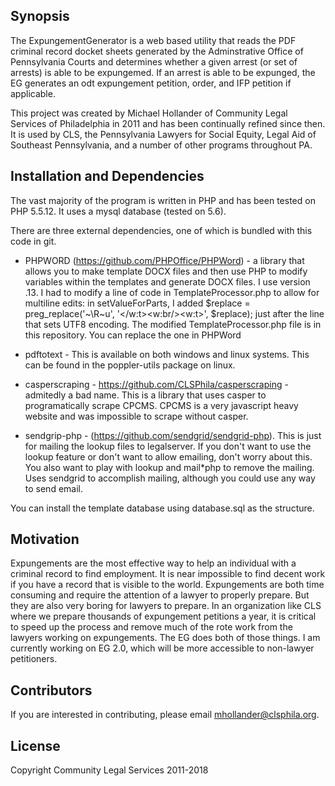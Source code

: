 ## Synopsis

The ExpungementGenerator is a web based utility that reads the PDF criminal record docket sheets generated by the Adminstrative Office of Pennsylvania Courts and determines whether a given arrest (or set of arrests) is able to be expungemed.  If an arrest is able to be expunged, the EG generates an odt expungement petition, order, and IFP petition if applicable.

This project was created by Michael Hollander of Community Legal Services of Philadelphia in 2011 and has been continually refined since then.  It is used by CLS, the Pennsylvania Lawyers for Social Equity, Legal Aid of Southeast Pennsylvania, and a number of other programs throughout PA.

## Installation and Dependencies

The vast majority of the program is written in PHP and has been tested on PHP 5.5.12.  It uses a mysql database (tested on 5.6).  

There are three  external dependencies, one of which is bundled with this code in git.
* PHPWORD (https://github.com/PHPOffice/PHPWord) - a library that allows you to make template DOCX files and then use PHP to modify variables within the templates and generate DOCX files.  I use version .13.
I had to modify a line of code in TemplateProcessor.php to allow for multiline edits: 
in setValueForParts, I added $replace = preg_replace('~\R~u', '</w:t><w:br/><w:t>', $replace); just after the line that sets UTF8 encoding.
The modified TemplateProcessor.php file is in this repository.  You can replace the one in PHPWord

* pdftotext - This is available on both windows and linux systems.  This can be found in the poppler-utils package on linux.

* casperscraping - https://github.com/CLSPhila/casperscraping - admitedly a bad name.  This is a library that uses casper to programatically scrape CPCMS.  CPCMS is a very javascript heavy website and was impossible to scrape without casper.

* sendgrip-php - (https://github.com/sendgrid/sendgrid-php). This is just for mailing the lookup files to legalserver.  If you don't want to use the lookup feature or don't want to allow emailing, don't worry about this.  You also want to play with lookup and mail*php to remove the mailing.  Uses sendgrid to accomplish mailing, although you could use any way to send email.

You can install the template database using database.sql as the structure.

## Motivation

Expungements are the most effective way to help an individual with a criminal record to find employment.  It is near impossible to find decent work if you have a record that is visible to the world.  Expungements are both time consuming and require the attention of a lawyer to properly prepare.  But they are also very boring for lawyers to prepare.  In an organization like CLS where we prepare thousands of expungement petitions a year, it is critical to speed up the process and remove much of the rote work from the lawyers working on expungements.  The EG does both of those things.  I am currently working on EG 2.0, which will be more accessible to non-lawyer petitioners.

## Contributors

If you are interested in contributing, please email mhollander@clsphila.org.

## License
Copyright Community Legal Services 2011-2018
